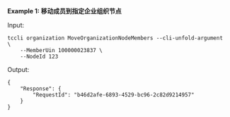 **Example 1: 移动成员到指定企业组织节点**



Input: 

```
tccli organization MoveOrganizationNodeMembers --cli-unfold-argument  \
    --MemberUin 100000023837 \
    --NodeId 123
```

Output: 
```
{
    "Response": {
        "RequestId": "b46d2afe-6893-4529-bc96-2c82d9214957"
    }
}
```

